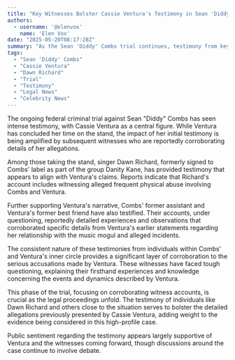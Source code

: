 ```yaml
---
title: "Key Witnesses Bolster Cassie Ventura's Testimony in Sean 'Diddy' Combs Trial"
authors:
  - username: '@elenvox'
    name: 'Elen Vox'
date: "2025-05-20T08:17:28Z"
summary: "As the Sean 'Diddy' Combs trial continues, testimony from key witnesses like singer Dawn Richard, a former assistant, and a friend of Cassie Ventura is reportedly corroborating details from Ventura's initial account, including allegations of physical abuse. Learn how these accounts are impacting the high-profile case."
tags:
  - "Sean 'Diddy' Combs"
  - "Cassie Ventura"
  - "Dawn Richard"
  - "Trial"
  - "Testimony"
  - "Legal News"
  - "Celebrity News"
---
```


The ongoing federal criminal trial against Sean "Diddy" Combs has seen intense testimony, with Cassie Ventura as a central figure. While Ventura has concluded her time on the stand, the impact of her initial testimony is being amplified by subsequent witnesses who are reportedly corroborating details of her allegations.

Among those taking the stand, singer Dawn Richard, formerly signed to Combs' label as part of the group Danity Kane, has provided testimony that appears to align with Ventura's claims. Reports indicate that Richard's account includes witnessing alleged frequent physical abuse involving Combs and Ventura.

Further supporting Ventura's narrative, Combs' former assistant and Ventura's former best friend have also testified. Their accounts, under questioning, reportedly detailed experiences and observations that corroborated specific details from Ventura's earlier statements regarding her relationship with the music mogul and alleged incidents.

The consistent nature of these testimonies from individuals within Combs' and Ventura's inner circle provides a significant layer of corroboration to the serious accusations made by Ventura. These witnesses have faced tough questioning, explaining their firsthand experiences and knowledge concerning the events and dynamics described by Ventura.

This phase of the trial, focusing on corroborating witness accounts, is crucial as the legal proceedings unfold. The testimony of individuals like Dawn Richard and others close to the situation serves to bolster the detailed allegations previously presented by Cassie Ventura, adding weight to the evidence being considered in this high-profile case.

Public sentiment regarding the testimony appears largely supportive of Ventura and the witnesses coming forward, though discussions around the case continue to involve debate.
